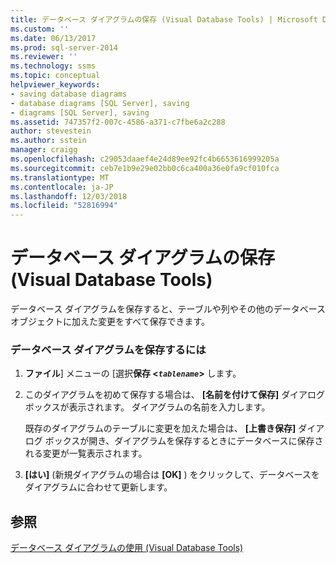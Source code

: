 ```yaml
---
title: データベース ダイアグラムの保存 (Visual Database Tools) | Microsoft Docs
ms.custom: ''
ms.date: 06/13/2017
ms.prod: sql-server-2014
ms.reviewer: ''
ms.technology: ssms
ms.topic: conceptual
helpviewer_keywords:
- saving database diagrams
- database diagrams [SQL Server], saving
- diagrams [SQL Server], saving
ms.assetid: 747357f2-007c-4586-a371-c7fbe6a2c288
author: stevestein
ms.author: sstein
manager: craigg
ms.openlocfilehash: c29053daaef4e24d89ee92fc4b6653616999205a
ms.sourcegitcommit: ceb7e1b9e29e02bb0c6ca400a36e0fa9cf010fca
ms.translationtype: MT
ms.contentlocale: ja-JP
ms.lasthandoff: 12/03/2018
ms.locfileid: "52816994"
---
```

# <a name="save-database-diagrams-visual-database-tools"></a>データベース ダイアグラムの保存 (Visual Database Tools)
  データベース ダイアグラムを保存すると、テーブルや列やその他のデータベース オブジェクトに加えた変更をすべて保存できます。  
  
### <a name="to-save-the-database-diagram"></a>データベース ダイアグラムを保存するには  
  
1.  **ファイル**] メニューの [選択**保存 <*`tablename`*>** します。  
  
2.  このダイアグラムを初めて保存する場合は、 **[名前を付けて保存]** ダイアログ ボックスが表示されます。 ダイアグラムの名前を入力します。  
  
     既存のダイアグラムのテーブルに変更を加えた場合は、 **[上書き保存]** ダイアログ ボックスが開き、ダイアグラムを保存するときにデータベースに保存される変更が一覧表示されます。  
  
3.  **[はい]** (新規ダイアグラムの場合は **[OK]** ) をクリックして、データベースをダイアグラムに合わせて更新します。  
  
## <a name="see-also"></a>参照  
 [データベース ダイアグラムの使用 (Visual Database Tools)](visual-database-tools.md)  
  
  

